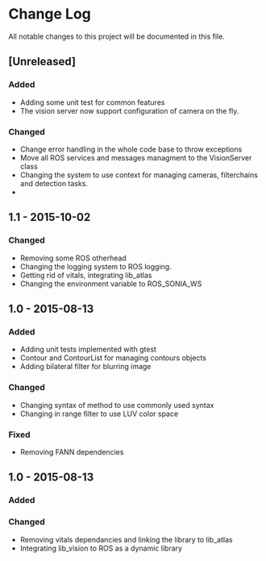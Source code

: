 # Change Log
All notable changes to this project will be documented in this file.

## [Unreleased]
### Added
- Adding some unit test for common features
- The vision server now support configuration of camera on the fly.

### Changed
- Change error handling in the whole code base to throw exceptions
- Move all ROS services and messages managment to the VisionServer class
- Changing the system to use context for managing cameras, filterchains and 
  detection tasks.
- 

## 1.1 - 2015-10-02
### Changed
- Removing some ROS otherhead
- Changing the logging system to ROS logging.
- Getting rid of vitals, integrating lib_atlas
- Changing the environment variable to ROS_SONIA_WS

## 1.0 - 2015-08-13
### Added

- Adding unit tests implemented with gtest
- Contour and ContourList for managing contours objects
- Adding bilateral filter for blurring image

### Changed
- Changing syntax of method to use commonly used syntax
- Changing in range filter to use LUV color space

### Fixed
- Removing FANN dependencies

## 1.0 - 2015-08-13
### Added

### Changed
- Removing vitals dependancies and linking the library to lib_atlas
- Integrating lib_vision to ROS as a dynamic library
